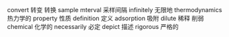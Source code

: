 convert       	转变 转换
sample mterval 	采样间隔
infinitely 		无限地
thermodynamics 	热力学的
property 		性质
definition 		定义
adsorption 	吸附
dilute 		稀释 削弱
chemical 		化学的
necessarily 	必定
depict 		描述
rigorous 		严格的



